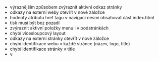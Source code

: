 - výraznějším způsobem zvýraznit aktivní odkaz stránky
- odkazy na externí weby otevřít v nové záložce
- hodnoty atributu href tagu <a> v navigaci nesmí obsahovat část index.html
- tisk musí být bez pozadí
- zvýraznit aktivní položky menu i v podstránkách
- chybí vícesloupcový layout
- odkazy na externí stránky otevřít v nové záložce
- chybí identifikace webu v každé stránce (název, logo, title)
- chybí identifikace stránky v title
- v <title> chybí název webu
- chybí kořenová stránka
- na některých místech je vhodnější text-align: left místo justify, zejména u úzkých odstavců
- na některých místech je vhodnější použít sémantické značky
- obrázky nejsou optimalizované
- některé obrázky nejsou optimalizované
- chybí meta tagy
- chybí přizpůsobení pro tisk
- chybí zvýraznění aktivní položky navigace
- chybí favicon
- omezit délku řádky textu (kontejneru), aby nezabíraly zbytečně moc do šířky stránky 
- místo <b> se používá <strong>
- zdeformované obrázky
- použít HTML entity
- h1 se smí vyskytovat pouze jednou v rámci HTML dokumentu
- dodržet správnou strukturu <table>
- chybí mailto: a tel:
- obrázky je lepší ukládat do jednoho vlastního adresáře zvlášť
- zvětšit klikatelný prostor kolem navigačních odkazů
- duplicitní CSS pravidla v rámci webu
- použít nějaký Google Font
- nepárové tagy nesmí obsahovat ukončovací lomítko
- inline CSS?
- přidat odkaz na Home do loga
- font je lepší importovat přes <link>
- hodnota atributu lang neodpovídá jazyku obsahu
- kazda stranka musi byt jeden soubor s nazvem index.html, nazev stranky je nazev obsahujici slozky, nikoliv nazev souboru